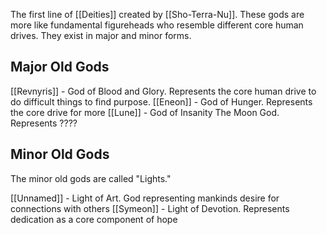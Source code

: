 The first line of [[Deities]] created by [[Sho-Terra-Nu]]. These gods are more like fundamental figureheads who resemble different core human drives. They exist in major and minor forms.

## Major Old Gods

[[Revnyris]] - God of Blood and Glory. Represents the core human drive to do difficult things to find purpose.
[[Eneon]] - God of Hunger. Represents the core drive for more
[[Lune]] - God of Insanity The Moon God. Represents ????
## Minor Old Gods

The minor old gods are called "Lights."

[[Unnamed]] - Light of Art. God representing mankinds desire for connections with others
[[Symeon]] - Light of Devotion. Represents dedication as a core component of hope